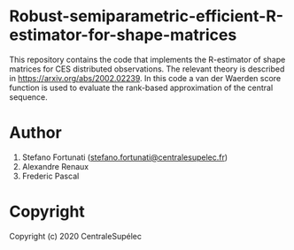 # Robust-semiparametric-efficient-R-estimator-for-shape-matrices
This repository contains the code that implements the R-estimator of shape matrices for CES distributed observations. The relevant theory is described in https://arxiv.org/abs/2002.02239. In this code a van der Waerden score function is used to evaluate the rank-based approximation of the central sequence.

# Author
1) Stefano Fortunati (stefano.fortunati@centralesupelec.fr)
2) Alexandre Renaux
3) Frederic Pascal

# Copyright
Copyright (c) 2020 CentraleSupélec

